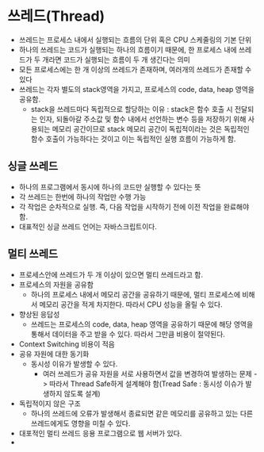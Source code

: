 # 쓰레드(Thread)

- 쓰레드는 프로세스 내에서 실행되는 흐름의 단위 혹은 CPU 스케줄링의 기본 단위
- 하나의 쓰레드는 코드가 실행되는 하나의 흐름이기 때문에, 한 프로세스 내에 쓰레드가 두 개라면 코드가 실행되는 흐름이 두 개 생긴다는 의미
- 모든 프로세스에는 한 개 이상의 쓰레드가 존재하며, 여러개의 쓰레드가 존재할 수 있다
- 쓰레드는 각자 별도의 stack영역을 가지고, 프로세스의 code, data, heap 영역을 공유함.
  - stack을 쓰레드마다 독립적으로 할당하는 이유 : stack은 함수 호출 시 전달되는 인자, 되돌아갈 주소값 및 함수 내에서 선언하는 변수 등을 저장하기 위해 사용되는 메모리 공간이므로
                                               stack 메모리 공간이 독립적이라는 것은 독립적인 함수 호출이 가능하다는 것이고 이는 독립적인 실행 흐름이 가능하게 함.

## 싱글 쓰레드

- 하나의 프로그램에서 동시에 하나의 코드만 실행할 수 있다는 뜻
- 각 쓰레드는 한번에 하나의 작업만 수행 가능
- 각 작업은 순차적으로 실행. 즉, 다음 작업을 시작하기 전에 이전 작업을 완료해야함.
- 대표적인 싱글 쓰레드 언어는 자바스크립트이다. 

## 멀티 쓰레드

- 프로세스안에 쓰레드가 두 개 이상이 있으면 멀티 쓰레드라고 함.
- 프로세스의 자원을 공유함
  - 하나의 프로세스 내에서 메모리 공간을 공유하기 때문에, 멀티 프로세스에 비해서 메모리 공간을 적게 차지한다. 따라서 CPU 성능을 올릴 수 있다.
- 향상된 응답성
  - 쓰레드는 프로세스의 code, data, heap 영역을 공유하기 때문에 해당 영역을 통해서 데이터을 주고 받을 수 있다. 따라서 그만큼 비용이 절약된다.
- Context Switching 비용이 적음
- 공유 자원에 대한 동기화
  - 동시성 이유가 발생할 수 있다.
    - 여러 쓰레드가 공유 자원을 서로 사용하면서 값을 변경하여 발생하는 문제 -> 따라서 Thread Safe하게 설계해야 함(Tread Safe : 동시성 이슈가 발생하지 않도록 설계)
- 독립적이지 않은 구조
  - 하나의 쓰레드에 오류가 발생해서 종료되면 같은 메모리를 공유하고 있는 다른 쓰레드에게도 영향을 미칠 수 있다.
- 대포적인 멀티 쓰레드 응용 프로그램으로 웹 서버가 있다.
-
